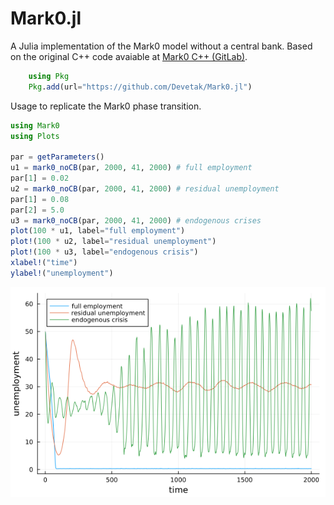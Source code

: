 # Mark0.jl

A Julia implementation of the Mark0 model without a central bank. Based on the original C++ code avaiable at [Mark0 C++ (GitLab)](https://gitlab.com/sharma.dhruv/markovid).

```julia
    using Pkg
    Pkg.add(url="https://github.com/Devetak/Mark0.jl")
```


Usage to replicate the Mark0 phase transition.

```julia
using Mark0
using Plots

par = getParameters()
u1 = mark0_noCB(par, 2000, 41, 2000) # full employment
par[1] = 0.02
u2 = mark0_noCB(par, 2000, 41, 2000) # residual unemployment
par[1] = 0.08
par[2] = 5.0
u3 = mark0_noCB(par, 2000, 41, 2000) # endogenous crises
plot(100 * u1, label="full employment")
plot!(100 * u2, label="residual unemployment")
plot!(100 * u3, label="endogenous crisis")
xlabel!("time")
ylabel!("unemployment")
```

![plot](./example.png)
